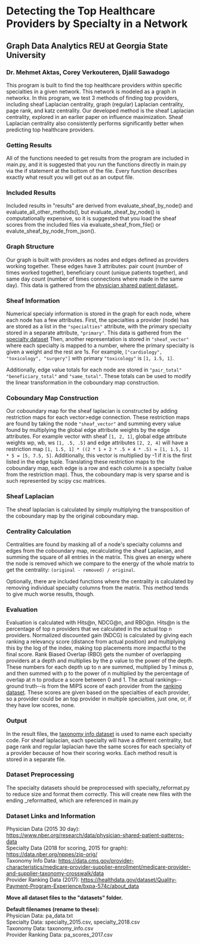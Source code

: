 # Detecting the Top Healthcare Providers by Specialty in a Network
## Graph Data Analytics REU at Georgia State University
### Dr. Mehmet Aktas, Corey Verkouteren, Djalil Sawadogo

This program is built to find the top healthcare providers within specific specialties in a given network. 
This network is modeled as a graph in networkx. In this program, we test 3 methods of finding top providers, 
including sheaf Laplacian centrality, graph (regular) Laplacian centrality, page rank, and katz centrality. 
Our developed method is the sheaf Laplacian centrality, explored in an earlier paper on influence maximization.
Sheaf Laplacian centrality also consistently performs significantly better when predicting top healthcare providers.

### Getting Results
All of the functions needed to get results from the program are included in main.py, and it is suggested that you run
the functions directly in main.py via the if statement at the bottom of the file. Every function describes exactly what
result you will get out as an output file. 

### Included Results
Included results in "results" are derived from evaluate_sheaf_by_node() and evaluate_all_other_methods(), but 
evaluate_sheaf_by_node() is computationally expensive, so it is suggested that you load the sheaf scores from 
the included files via evaluate_sheaf_from_file() or evalute_sheaf_by_node_from_json(). 

### Graph Structure
Our graph is built with providers as nodes and edges defined as providers working together. 
These edges have 3 attributes: pair count (number of times worked together), 
beneficiary count (unique patients together), and same day count (number of times connections where made in the same 
day). 
This data is gathered from the [physician shared patient dataset.](https://www.nber.org/research/data/physician-shared-patient-patterns-data). 

### Sheaf Information
Numerical specialy information is stored in the graph for each node, where each node has a few attributes. 
First, the specialties a provider (node) has are stored as a list in the `"specialties"` attribute, 
with the primary specialty stored in a separate attribute, `"primary"`. 
This data is gathered from the [specialty dataset](https://download.cms.gov/nppes/NPI_Files.html) Then, another representation is stored in `"sheaf_vector"` 
where each specialty is mapped to a number, where the primary specialty is given a weight and the rest are 1s. 
For example, `["cardiology", "toxicology", "surgery"]` with primary `"toxicology"` is `[1, 1.5, 1]`.

Additionally, edge value totals for each node are stored in `"pair_total"` `"beneficiary_total"` and `"same_total"`. 
These totals can be used to modify the linear transformation in the coboundary map construction.

### Coboundary Map Construction
Our coboundary map for the sheaf laplacian is constructed by adding restriction maps for each vector>edge connection. 
These restriction maps are found by taking the node `"sheaf_vector"` and summing every value found by multiplying the 
global edge attribute weights by the edge attributes. For example vector with sheaf `[1, 2, 1]`, 
global edge attribute weights wp, wb, ws `[1, .5, .5]`  and edge attributes `[2, 2, 4]` 
will have a restriction map `[1, 1.5, 1] * ((2 * 1 + 2 * .5 + 4 * .5) = [1, 1.5, 1] * 5 = [5, 7.5, 5]`. 
Additionally, this vector is multiplied by -1 if it is the first listed in the edge tuple. 
Translating these restriction maps to the coboundary map, each edge is a row and each column is a specialty 
(value from the restriction map). Thus, the coboundary map is very sparse and is such represented by scipy csc 
matrices.

### Sheaf Laplacian
The sheaf laplacian is calculated by simply multiplying the transposition of the coboundary map by the original 
coboundary map.

### Centrality Calculation
Centralities are found by masking all of a node's specialty columns and edges from the coboundary map, recalculating 
the sheaf Laplacian, and summing the square of all entries in the matrix. This gives an energy where the node is removed 
which we compare to the energy of the whole matrix to get the centrality: `(original - removed) / original`.

Optionally, there are included functions where the centrality is calculated by removing individual specialty columns
from the matrix. This method tends to give much worse results, though.

### Evaluation
Evaluation is calculated with Hits@n, NDCG@n, and RBO@n. Hits@n is the percentage of top n providers that we calculated 
in the actual top n providers. Normalized discounted gain (NDCG) is calculated by giving each ranking a relevancy score 
(distance from actual position) and multiplying this by the log of the index, making top placements more impactful to 
the final score. Rank Biased Overlap (RBO) gets the number of overlapping providers at a depth and multiplies by the p 
value to the power of the depth. These numbers for each depth up to n are summed, multiplied by 1 minus p, and then 
summed with p to the power of n multiplied by the percentage of overlap at n to produce a score between 0 and 1.
The actual rankings--ground truth--is from the MIPS score of each provider from 
the [ranking dataset](https://data.cms.gov/provider-data/dataset/a174-a962#data-table). These scores are given based on the specialties of each provider, so a provider could be an 
top provider in multiple specialties, just one, or, if they have low scores, none.

### Output
In the result files, the [taxonomy info dataset](https://data.cms.gov/provider-characteristics/medicare-provider-supplier-enrollment/medicare-provider-and-supplier-taxonomy-crosswalk/data?) is used to name each specialty code. 
For sheaf laplacian, each specialty will have a different centrality, but page rank and regular laplacian have the same 
scores for each specialty of a provider because of how their scoring works. Each method result is stored in a 
separate file.

### Dataset Preprocessing
The specialty datasets should be preprocessed with specialty_reformat.py to reduce size and format them correctly.
This will create new files with the ending _reformatted, which are referenced in main.py

### Dataset Links and Information
Physician Data (2015 30 day): https://www.nber.org/research/data/physician-shared-patient-patterns-data <br/>
Specialty Data (2018 for scoring, 2015 for graph): https://data.nber.org/nppes/zip-orig/ <br/>
Taxonomy Info Data: https://data.cms.gov/provider-characteristics/medicare-provider-supplier-enrollment/medicare-provider-and-supplier-taxonomy-crosswalk/data <br />
Provider Ranking Data (2017): https://healthdata.gov/dataset/Quality-Payment-Program-Experience/bxpa-574c/about_data <br/>

**Move all dataset files to the "datasets" folder.**

**Default filenames (rename to these):** <br/>
Physician Data: pa_data.txt <br/>
Specialty Data: specialty_2015.csv, specialty_2018.csv <br/>
Taxonomy Data: taxonomy_info.csv <br/>
Provider Ranking Data: pa_scores_2017.csv <br/>